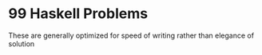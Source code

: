 # 99 Haskell Problems

These are generally optimized for speed of writing rather than elegance of solution

